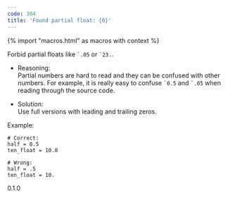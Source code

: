 ```yaml
---
code: 304
title: 'Found partial float: {0}'
---
```


{% import "macros.html" as macros with context %}

Forbid partial floats like `` `.05 `` or `` `23. ``.

  - Reasoning:  
    Partial numbers are hard to read and they can be confused with other
    numbers. For example, it is really easy to confuse `` `0.5 `` and
    `` `.05 `` when reading through the source code.

  - Solution:  
    Use full versions with leading and trailing zeros.

Example:

    # Correct:
    half = 0.5
    ten_float = 10.0
    
    # Wrong:
    half = .5
    ten_float = 10.

<div class="versionadded">

0.1.0

</div>